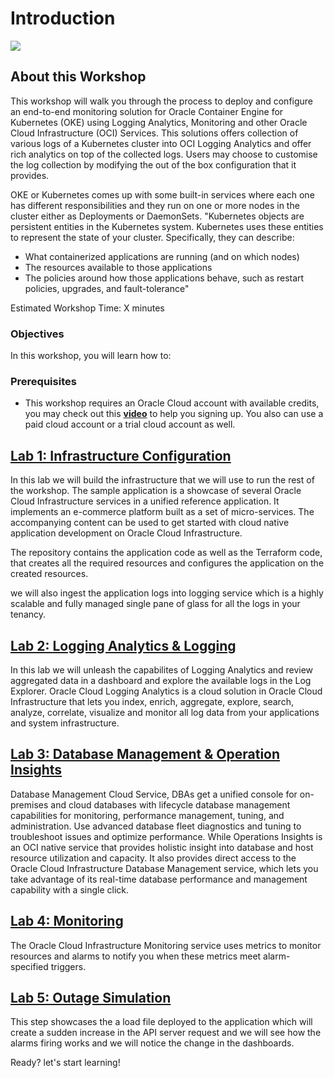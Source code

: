 # Introduction

![](./intro/images/Intro.png)

## About this Workshop

This workshop will walk you through the process to deploy and configure an end-to-end monitoring solution for Oracle Container Engine for Kubernetes (OKE) using Logging Analytics, Monitoring and other Oracle Cloud Infrastructure (OCI) Services.
This solutions offers collection of various logs of a Kubernetes cluster into OCI Logging Analytics and offer rich analytics on top of the collected logs. Users may choose to customise the log collection by modifying the out of the box configuration that it provides.

OKE or Kubernetes comes up with some built-in services where each one has different responsibilities and they run on one or more nodes in the cluster either as Deployments or DaemonSets. 
"Kubernetes objects are persistent entities in the Kubernetes system. Kubernetes uses these entities to represent the state of your cluster. Specifically, they can describe:

- What containerized applications are running (and on which nodes)
- The resources available to those applications
- The policies around how those applications behave, such as restart policies, upgrades, and fault-tolerance"

Estimated Workshop Time: X minutes

### Objectives

In this workshop, you will learn how to:


### Prerequisites

-  This workshop requires an Oracle Cloud account with available credits, you may check out this **[video](https://www.youtube.com/watch?v=4U-0SumNz6w)** to help you signing up. You also can use a paid cloud account or a trial cloud account as well.
  



## **[Lab 1: Infrastructure Configuration](infrastructure/infrastructure.md)**

 In this lab we will build the infrastructure that we will use to run the rest of the workshop.  The sample application is a showcase of several Oracle Cloud Infrastructure services in a unified reference application. It implements an e-commerce platform built as a set of micro-services. The accompanying content can be used to get started with cloud native application development on Oracle Cloud Infrastructure.

 The repository contains the application code as well as the Terraform code, that creates all the required resources and configures the application on the created resources.

 we will also ingest the application logs into logging service which is a highly scalable and fully managed single pane of glass for all the logs in your tenancy. 
## **[Lab 2: Logging Analytics & Logging](logana/logana.md)**

 In this lab we will unleash the capabilites of Logging Analytics and review aggregated data in a dashboard and explore the available logs in the Log Explorer. 
 Oracle Cloud Logging Analytics is a cloud solution in Oracle Cloud Infrastructure that lets you index, enrich, aggregate, explore, search, analyze, correlate, visualize and monitor all log data from your applications and system infrastructure.

## **[Lab 3: Database Management & Operation Insights](dbmngt/dbmngt.md)**

 Database Management Cloud Service, DBAs get a unified console for on-premises and cloud databases with lifecycle database management capabilities for monitoring, performance management, tuning, and administration. Use advanced database fleet diagnostics and tuning to troubleshoot issues and optimize performance. 
 While Operations Insights is an OCI native service that provides holistic insight into database and host resource utilization and capacity.
 It also provides direct access to the Oracle Cloud Infrastructure Database Management service, which lets you take advantage of its real-time database performance and management capability with a single click.
 
## **[Lab 4: Monitoring](monitor/monitor.md)**

The Oracle Cloud Infrastructure Monitoring service uses metrics  to monitor resources and alarms  to notify you when these metrics meet alarm-specified triggers. 

## **[Lab 5: Outage Simulation](simulation/simulation.md)**

This step showcases the a load file deployed to the application which will create a sudden increase in the API server request and we will see how the alarms firing works and we will notice the change in the dashboards.

Ready? let's start learning!


